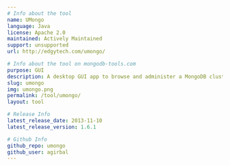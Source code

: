 ```yaml
---
# Info about the tool
name: UMongo
language: Java
license: Apache 2.0
maintained: Actively Maintained
support: unsupported
url: http://edgytech.com/umongo/

# Info about the tool on mongodb-tools.com
purpose: GUI
description: A desktop GUI app to browse and administer a MongoDB cluster.
slug: umongo
img: umongo.png
permalink: /tool/umongo/
layout: tool

# Release Info
latest_release_date: 2013-11-10
latest_release_version: 1.6.1

# Github Info
github_repo: umongo
github_user: agirbal
---
```


